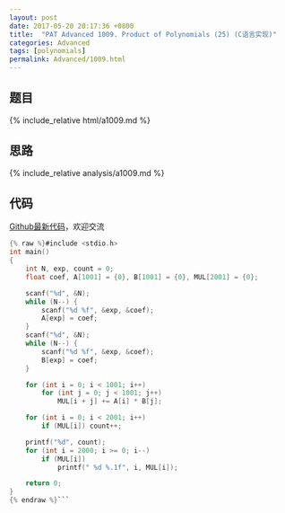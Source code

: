 ```yaml
---
layout: post
date: 2017-05-20 20:17:36 +0800
title:  "PAT Advanced 1009. Product of Polynomials (25) (C语言实现)"
categories: Advanced
tags: [polynomials]
permalink: Advanced/1009.html
---
```


## 题目

{% include_relative html/a1009.md %}

## 思路

{% include_relative analysis/a1009.md %}

## 代码

[Github最新代码](https://github.com/OliverLew/PAT/blob/master/PATAdvanced/1009.c)，欢迎交流

```c
{% raw %}#include <stdio.h>
int main()
{
	int N, exp, count = 0;
	float coef, A[1001] = {0}, B[1001] = {0}, MUL[2001] = {0};

	scanf("%d", &N);
	while (N--) {
		scanf("%d %f", &exp, &coef);
		A[exp] = coef;
	}
	scanf("%d", &N);
	while (N--) {
		scanf("%d %f", &exp, &coef);
		B[exp] = coef;
	}

	for (int i = 0; i < 1001; i++)
		for (int j = 0; j < 1001; j++)
			MUL[i + j] += A[i] * B[j];

	for (int i = 0; i < 2001; i++)
		if (MUL[i]) count++;

	printf("%d", count);
	for (int i = 2000; i >= 0; i--)
		if (MUL[i])
			printf(" %d %.1f", i, MUL[i]);

	return 0;
}
{% endraw %}```